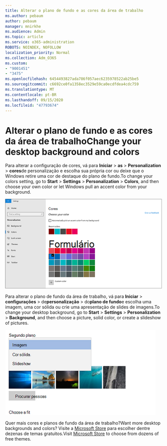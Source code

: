 ```yaml
---
title: Alterar o plano de fundo e as cores da área de trabalho
ms.author: pebaum
author: pebaum
manager: mnirkhe
ms.audience: Admin
ms.topic: article
ms.service: o365-administration
ROBOTS: NOINDEX, NOFOLLOW
localization_priority: Normal
ms.collection: Adm_O365
ms.custom:
- "9001451"
- "3475"
ms.openlocfilehash: 6454493827ada786f057aec6235978522ab25be5
ms.sourcegitcommit: c6692ce0fa1358ec3529e59ca0ecdfdea4cdc759
ms.translationtype: MT
ms.contentlocale: pt-BR
ms.lasthandoff: 09/15/2020
ms.locfileid: "47793674"
---
```

# <a name="change-your-desktop-background-and-colors"></a><span data-ttu-id="8c0ca-102">Alterar o plano de fundo e as cores da área de trabalho</span><span class="sxs-lookup"><span data-stu-id="8c0ca-102">Change your desktop background and colors</span></span>

<span data-ttu-id="8c0ca-103">Para alterar a configuração de cores, vá para **Iniciar**  >  **as**  >  **Personalization**  >  **cores**de personalização e escolha sua própria cor ou deixe que o Windows retire uma cor de destaque do plano de fundo.</span><span class="sxs-lookup"><span data-stu-id="8c0ca-103">To change your colors setting, go to **Start** > **Settings** > **Personalization** > **Colors**, and then choose your own color or let Windows pull an accent color from your background.</span></span>

![Personalize suas cores no Windows.](media/windows-personalization-colors.png)

<span data-ttu-id="8c0ca-105">Para alterar o plano de fundo da área de trabalho, vá para **Iniciar**  >  **configurações**  >  de**personalização**  >  do**plano de fundo**e escolha uma imagem, uma cor sólida ou crie uma apresentação de slides de imagens.</span><span class="sxs-lookup"><span data-stu-id="8c0ca-105">To change your desktop background, go to **Start** > **Settings** > **Personalization** > **Background**, and then choose a picture, solid color, or create a slideshow of pictures.</span></span> 

![Altere o plano de fundo da área de trabalho do Windows.](media/windows-desktop-background.png)

<span data-ttu-id="8c0ca-107">Quer mais cores e planos de fundo da área de trabalho?</span><span class="sxs-lookup"><span data-stu-id="8c0ca-107">Want more desktop backgrounds and colors?</span></span> <span data-ttu-id="8c0ca-108">Visite a [Microsoft Store](https://www.microsoft.com/store/collections/windowsthemes) para escolher dentre dezenas de temas gratuitos.</span><span class="sxs-lookup"><span data-stu-id="8c0ca-108">Visit [Microsoft Store](https://www.microsoft.com/store/collections/windowsthemes) to choose from dozens of free themes.</span></span>
